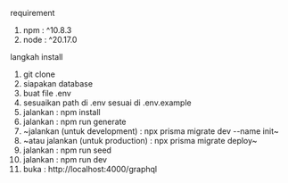requirement

1. npm : ^10.8.3
2. node : ^20.17.0

langkah install

1. git clone
2. siapakan database
3. buat file .env
4. sesuaikan path di .env sesuai di .env.example
5. jalankan : npm install
6. jalankan : npm run generate
7. ~jalankan (untuk development) : npx prisma migrate dev --name init~
8. ~atau jalankan (untuk production) : npx prisma migrate deploy~
9. jalankan : npm run seed
10. jalankan : npm run dev
11. buka : http://localhost:4000/graphql
